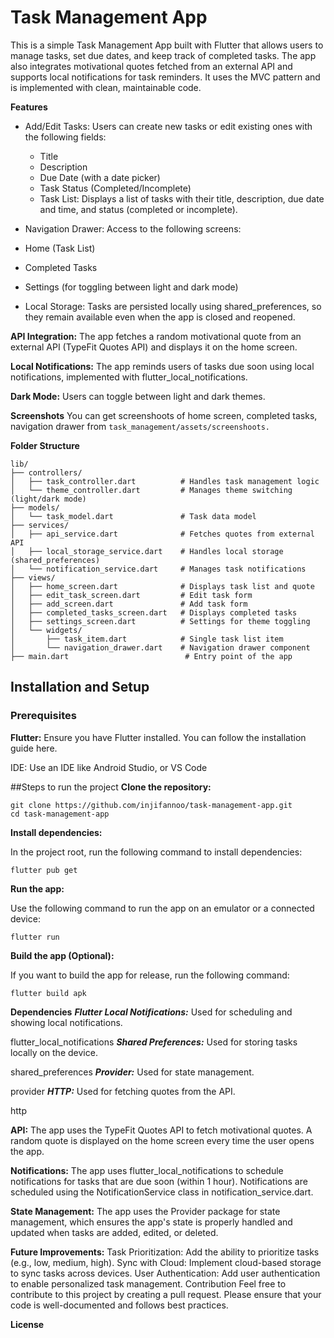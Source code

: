 # Task Management App

This is a simple Task Management App built with Flutter that allows users to manage tasks, set due dates, and keep track of completed tasks. The app also integrates motivational quotes fetched from an external API and supports local notifications for task reminders. It uses the MVC pattern and is implemented with clean, maintainable code.

**Features**
 - Add/Edit Tasks: Users can create new tasks or edit existing ones with the following fields:

    - Title
    * Description
    + Due Date (with a date picker)
    - Task Status (Completed/Incomplete)
    * Task List: Displays a list of tasks with their title, description, due date and time, and status (completed or incomplete).

* Navigation Drawer: Access to the following screens:

- Home (Task List)
+ Completed Tasks
- Settings (for toggling between light and dark mode)
* Local Storage: Tasks are persisted locally using shared_preferences, so they remain available even when the app is closed and reopened.

**API Integration:**
 The app fetches a random motivational quote from an external API (TypeFit Quotes API) and displays it on the home screen.

**Local Notifications:** The app reminds users of tasks due soon using local notifications, implemented with flutter_local_notifications.

**Dark Mode:** Users can toggle between light and dark themes.

**Screenshots**
You can get screenshoots of home screen, completed tasks, navigation drawer from ```task_management/assets/screenshoots.```

**Folder Structure**
```
lib/
├── controllers/
│   ├── task_controller.dart          # Handles task management logic
│   └── theme_controller.dart         # Manages theme switching (light/dark mode)
├── models/
│   └── task_model.dart               # Task data model
├── services/
│   ├── api_service.dart              # Fetches quotes from external API
│   ├── local_storage_service.dart    # Handles local storage (shared_preferences)
│   └── notification_service.dart     # Manages task notifications
├── views/
│   ├── home_screen.dart              # Displays task list and quote
│   ├── edit_task_screen.dart         # Edit task form
│   ├── add_screen.dart               # Add task form
│   ├── completed_tasks_screen.dart   # Displays completed tasks
│   ├── settings_screen.dart          # Settings for theme toggling
│   └── widgets/
│       ├── task_item.dart            # Single task list item
│       └── navigation_drawer.dart    # Navigation drawer component
├── main.dart                          # Entry point of the app
```

## Installation and Setup
### Prerequisites
**Flutter:** Ensure you have Flutter installed. You can follow the installation guide here.

IDE: Use an IDE like Android Studio, or VS Code

##Steps to run the project
**Clone the repository:**

```
git clone https://github.com/injifannoo/task-management-app.git
cd task-management-app
```

**Install dependencies:**

In the project root, run the following command to install dependencies:

```
flutter pub get
```

**Run the app:**

Use the following command to run the app on an emulator or a connected device:

```
flutter run
```

**Build the app (Optional):**

If you want to build the app for release, run the following command:

```
flutter build apk
```

**Dependencies**
***Flutter Local Notifications:*** Used for scheduling and showing local notifications.

flutter_local_notifications
***Shared Preferences:*** Used for storing tasks locally on the device.

shared_preferences
***Provider:*** Used for state management.

provider
***HTTP:*** Used for fetching quotes from the API.

http

**API:**
The app uses the TypeFit Quotes API to fetch motivational quotes. A random quote is displayed on the home screen every time the user opens the app.

**Notifications:**
The app uses flutter_local_notifications to schedule notifications for tasks that are due soon (within 1 hour). Notifications are scheduled using the NotificationService class in notification_service.dart.

**State Management:**
The app uses the Provider package for state management, which ensures the app's state is properly handled and updated when tasks are added, edited, or deleted.

**Future Improvements:**
Task Prioritization: Add the ability to prioritize tasks (e.g., low, medium, high).
Sync with Cloud: Implement cloud-based storage to sync tasks across devices.
User Authentication: Add user authentication to enable personalized task management.
Contribution
Feel free to contribute to this project by creating a pull request. Please ensure that your code is well-documented and follows best practices.

**License**

